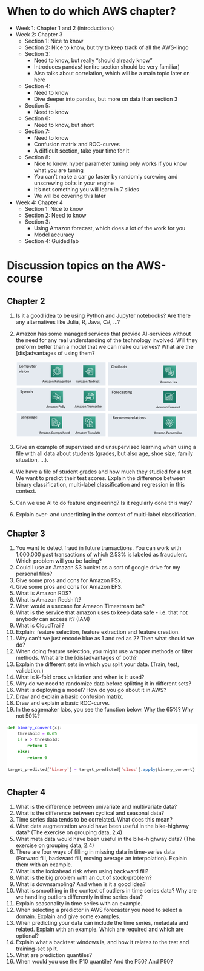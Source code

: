 # When to do which AWS chapter?

* Week 1: Chapter 1 and 2 (introductions)
* Week 2: Chapter 3
    * Section 1: Nice to know
    * Section 2: Nice to know, but try to keep track of all the AWS-lingo
    * Section 3:
        * Need to know, but really “should already know”
        * Introduces pandas! (entire section should be very familiar)
        * Also talks about correlation, which will be a main topic later on here
    * Section 4:
        * Need to know
        * Dive deeper into pandas, but more on data than section 3
    * Section 5:
        * Need to know
    * Section 6:
        * Need to know, but short
    * Section 7:
        * Need to know
        * Confusion matrix and ROC-curves
        * A difficult section, take your time for it
    * Section 8:
        * Nice to know, hyper parameter tuning only works if you know what you are tuning
        * You can’t make a car go faster by randomly screwing and unscrewing bolts in your engine
        * It’s not something you will learn in 7 slides
        * We will be covering this later
* Week 4: Chapter 4
    * Section 1: Nice to know
    * Section 2: Need to know
    * Section 3:
        * Using Amazon forecast, which does a lot of the work for you
        * Model accuracy
    * Section 4: Guided lab

# Discussion topics on the AWS-course

## Chapter 2

1. Is it a good idea to be using Python and Jupyter notebooks? Are there any alternatives like Julia, R, Java, C#, …?
2. Amazon has some managed services that provide AI-services without the need for any real understanding of the technology involved. Will they preform better than a model that we can make ourselves? What are the [dis]advantages of using them?

    ![](files/2023-04-11-18-35-30.png)

3. Give an example of supervised and unsupervised learning when using a file with all data about students (grades, but also age, shoe size, family situation, …).
4. We have a file of student grades and how much they studied for a test. We want to predict their test scores. Explain the difference between binary classification, multi-label classification and regression in this context.
5. Can we use AI to do feature engineering? Is it regularly done this way?
6. Explain over- and underfitting in the context of multi-label classification.

## Chapter 3

1. You want to detect fraud in future transactions. You can work with 1.000.000 past transactions of which 2.53% is labeled as fraudulent. Which problem will you be facing?
1. Could I use an Amazon S3 bucket as a sort of google drive for my personal files?
1. Give some pros and cons for Amazon FSx.
1. Give some pros and cons for Amazon EFS.
1. What is Amazon RDS?
1. What is Amazon Redshift?
1. What would a usecase for Amazon Timestream be?
1. What is the service that amazon uses to keep data safe - i.e. that not anybody can access it? (IAM)
1. What is CloudTrail?
1. Explain: feature selection, feature extraction and feature creation.
1. Why can't we just encode blue as 1 and red as 2? Then what should we do?
1. When doing feature selection, you might use wrapper methods or filter methods. What are the [dis]advantages of both?
1. Explain the different sets in which you split your data. (Train, test, validation.)
1. What is K-fold cross validation and when is it used?
1. Why do we need to randomize data before splitting it in different sets?
1. What is deploying a model? How do you go about it in AWS?
1. Draw and explain a basic confusion matrix.
1. Draw and explain a basic ROC-curve.
1. In the sagemaker labs, you see the function below. Why the 65%? Why not 50%?

![](files/2023-06-14-10-47-05.png)

## Chapter 4

1. What is the difference between univariate and multivariate data?
1. What is the difference between cyclical and seasonal data?
1. Time series data tends to be correlated. What does this mean?
1. What data augmentation would have been useful in the bike-highway data? (The exercise on grouping data, 2.4)
1. What meta data would have been useful in the bike-highway data? (The exercise on grouping data, 2.4)
1. There are four ways of filling in missing data in time-series data (Forward fill, backward fill, moving average an interpolation). Explain them with an example.
1. What is the lookahead risk when using backward fill?
1. What is the big problem with an out of stock-problem?
1. What is downsampling? And when is it a good idea?
1. What is smoothing in the context of outliers in time series data? Why are we handling outliers differently in time series data?
1. Explain seasonality in time series with an example.
1. When selecting a predictor in AWS forecaster you need to select a domain. Explain and give some examples.
1. When predicting your data can include the time series, metadata and related. Explain with an example. Which are required and which are optional?
1. Explain what a backtest windows is, and how it relates to the test and training-set split.
1. What are prediction quantiles?
1. When would you use the P10 quantile? And the P50? And P90?